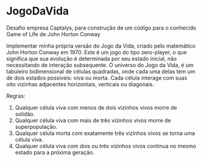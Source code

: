 # JogoDaVida
Desafio empresa Captalys, para construção de um código para o conhecido Game of Life de John Horton Conway

Implementar minha própria versão do Jogo da Vida, criado pelo matemático John Horton Conway em 1970. 
Este é um jogo do tipo zero-player, o que significa que sua evolução é determinada por seu estado inicial, não necessitando de interação subsequente. 
O universo do Jogo da Vida, é um tabuleiro bidimensional de células quadradas, onde cada uma delas tem um de dois estados possíveis: viva ou morta. 
Cada célula interage com suas oito vizinhas adjacentes horizontais, verticais ou diagonais. 

Regras:
1. Qualquer célula viva com menos de dois vizinhos vivos morre de solidão.
2. Qualquer célula viva com mais de três vizinhos vivos morre de superpopulação.
3. Qualquer célula morta com exatamente três vizinhos vivos se torna uma célula viva.
4. Qualquer célula viva com dois ou três vizinhos vivos continua no mesmo estado para a próxima geração.

